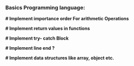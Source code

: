 ### Basics Programming language: ###

**# Implement importance order For arithmetic Operations**

**# Implement return values in functions**

**# Implement try- catch Block**

**# Implement line end ?**

**# Implement data structures like array, object etc.**